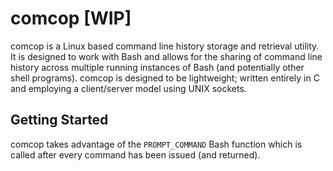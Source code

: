 # comcop [WIP]

comcop is a Linux based command line history storage and retrieval utility. It is designed to work with Bash and allows for the sharing of command line history across multiple running instances of Bash (and potentially other shell programs). comcop is designed to be lightweight; written entirely in C and employing a client/server model using UNIX sockets.

## Getting Started
comcop takes advantage of the `PROMPT_COMMAND` Bash function which is called after every command has been issued (and returned). 
